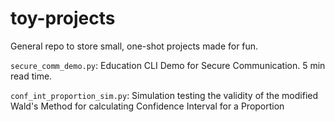 # toy-projects
General repo to store small, one-shot projects made for fun.

`secure_comm_demo.py`: Education CLI Demo for Secure Communication. 5 min read time.

`conf_int_proportion_sim.py`: Simulation testing the validity of the modified Wald's Method for calculating Confidence Interval for a Proportion
